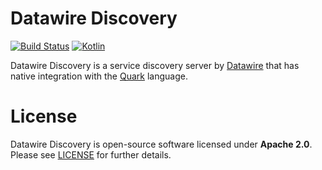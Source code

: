 # Datawire Discovery

[![Build Status](https://travis-ci.org/datawire/discovery.svg?branch=master)](https://travis-ci.org/datawire/discovery)
[![Kotlin](https://img.shields.io/badge/Kotlin-1.0.0--rc--1036-blue.svg)](https://kotlinlang.org/)

Datawire Discovery is a service discovery server by [Datawire](https://datawire.io) that has native integration with the [Quark](https://github.com/datawire/quark) language. 

# License

Datawire Discovery is open-source software licensed under **Apache 2.0**. Please see [LICENSE](LICENSE) for further details.
